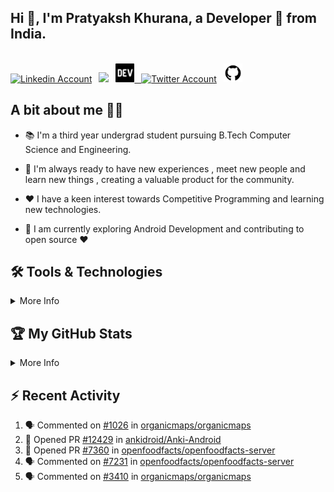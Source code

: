 
<!-- Your title -->
## Hi  	&#128075;, I'm Pratyaksh Khurana, a Developer 🚀 from India.

<br>
<a href="https://www.linkedin.com/in/pratyaksh-khurana-775894210/"><img src="https://cdn.worldvectorlogo.com/logos/linkedin-icon-2.svg" title="Linkedin" alt="Linkedin Account" width="30"/></a> 
&ensp;<a href="mailto:pratyakshkhuranaofficial@gmail.com"><img  width="30" src="https://www.vectorlogo.zone/logos/gmail/gmail-icon.svg" /></a>
&ensp;<a href="https://dev.to/pratyaksh1610"><img src="https://github.com/FrancescoXX/FrancescoXX/blob/main/dev-black.png" title="DEV" alt="DEVto Blog" width="30"/</a>
&ensp;<a href="https://twitter.com/pratyaksh1612"><img src="https://cdn.worldvectorlogo.com/logos/twitter-6.svg" title="Twitter" alt="Twitter Account" width="40"/></a> 
&ensp;<a href="https://github.com/pratyaksh1610"><img src="https://github.com/FrancescoXX/FrancescoXX/blob/main/untitled-2_5.png" title="GitHub" alt="GitHub" width="30"/></a>
<br>

<!-- Talking about you -->
## A bit about me 🙋‍♂️
- 📚 I'm a third year undergrad student pursuing B.Tech Computer Science and Engineering. 

- 🤝 I'm always ready to have new experiences , meet new people and learn new things , creating a valuable 
 product for the community.

- ❤ I have a keen interest towards Competitive Programming and learning new technologies.

- 🌱 I am currently exploring Android Development and contributing to open source :heart:


## 🛠️ Tools & Technologies
<details>
  <summary>More Info</summary>

  ### Things I code with: 
  
<a href="https://www.cprogramming.com/" target="_blank"> <img src="https://raw.githubusercontent.com/devicons/devicon/master/icons/c/c-original.svg" alt="c" width="40" height="40"/> </a> <a align="left"> <img src="https://raw.githubusercontent.com/jmnote/z-icons/master/svg/cpp.svg" alt="cpp" width="40" height="40"/> &nbsp;&nbsp;  <img src="https://www.vectorlogo.zone/logos/kotlinlang/kotlinlang-icon.svg" alt="kotlin" width="40px"/> &nbsp;&nbsp;
<img src="https://cdn.jsdelivr.net/gh/devicons/devicon@latest/icons/html5/html5-plain.svg" width="40px">&nbsp;
<img src="https://cdn.jsdelivr.net/gh/devicons/devicon@latest/icons/css3/css3-plain.svg" width="40px">&nbsp;

  ### Tools I use:
 <span><img src="https://cdn.jsdelivr.net/gh/devicons/devicon@latest/icons/git/git-plain.svg" width="40px"></span>&nbsp;
 <img src="https://user-images.githubusercontent.com/76740999/187625840-0202b565-7220-4a7e-a799-226af012c713.png" width="40" />
 <span><img src="https://cdn.jsdelivr.net/gh/devicons/devicon/icons/vscode/vscode-original.svg" width="40px"></span>&nbsp;
 <img src="https://raw.githubusercontent.com/devicons/devicon/master/icons/mysql/mysql-original-wordmark.svg" alt="mysql" width="50"/>

  ### Things I am learning:
  <span><img src="https://cdn.jsdelivr.net/gh/devicons/devicon@latest/icons/flutter/flutter-original.svg" width="30px"></span>&nbsp;
  <img src="https://iconape.com/wp-content/png_logo_vector/android-robot-head.png" alt="android" height="40"/>

</details>

## 🏆 My GitHub Stats
<details>
  <summary>More Info</summary>
  <br/>
 
<p align="center">
  <img height="150" src="https://github-readme-stats.vercel.app/api?username=pratyaksh1610&theme=react&show_icons=true&hide=stars&count_private=true" />
  <img height="150" src ="http://github-readme-streak-stats.herokuapp.com?user=pratyaksh1610&theme=react" />
</p>
</details>

## :zap: Recent Activity
<!--START_SECTION:activity-->
1. 🗣 Commented on [#1026](https://github.com/organicmaps/organicmaps/issues/1026) in [organicmaps/organicmaps](https://github.com/organicmaps/organicmaps)
2. 💪 Opened PR [#12429](https://github.com/ankidroid/Anki-Android/pull/12429) in [ankidroid/Anki-Android](https://github.com/ankidroid/Anki-Android)
3. 💪 Opened PR [#7360](https://github.com/openfoodfacts/openfoodfacts-server/pull/7360) in [openfoodfacts/openfoodfacts-server](https://github.com/openfoodfacts/openfoodfacts-server)
4. 🗣 Commented on [#7231](https://github.com/openfoodfacts/openfoodfacts-server/issues/7231) in [openfoodfacts/openfoodfacts-server](https://github.com/openfoodfacts/openfoodfacts-server)
5. 🗣 Commented on [#3410](https://github.com/organicmaps/organicmaps/issues/3410) in [organicmaps/organicmaps](https://github.com/organicmaps/organicmaps)
<!--END_SECTION:activity-->

 

